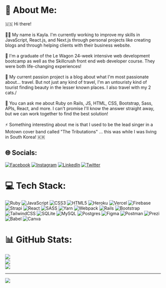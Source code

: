 # 💫 About Me:
🇺🇸 Hi there!<br><br>👩‍💻 My name is Kayla. I'm currently working to improve my skills in JavaScript, React.js, and Next.js through personal projects like creating blogs and through helping clients with their business website. <br><br>🫶 I'm a graduate of the Le Wagon 24-week intensive web development bootcamp as well as the Skillcrush front end web developer course. They were both life-changing experiences!<br><br>🌱 My current passion project is a blog about what I'm most passionate about... travel. But not just any kind of travel, I'm an untouristy kind of tourist finding beauty in the lesser known places. I also travel with my 2 cats./<br><br>🙋 You can ask me about Ruby on Rails, JS, HTML, CSS, Bootstrap, Sass, APIs, React, and more. I can't promise I'll know the answer straight away, but we can work together to find the best solution!<br><br>⚡ Something interesting about me is that I used to be the lead singer in a Motown cover band called "The Tributations" ... this was while I was living in South Korea! 🇰🇷


## 🌐 Socials:
[![Facebook](https://img.shields.io/badge/Facebook-%231877F2.svg?logo=Facebook&logoColor=white)](https://facebook.com/https://www.facebook.com/kckenney1) [![Instagram](https://img.shields.io/badge/Instagram-%23E4405F.svg?logo=Instagram&logoColor=white)](https://instagram.com/https://instagram.com/#kaylachristinekenney) [![LinkedIn](https://img.shields.io/badge/LinkedIn-%230077B5.svg?logo=linkedin&logoColor=white)](https://linkedin.com/in/https://www.linkedin.com/in/teachertotechie/) [![Twitter](https://img.shields.io/badge/Twitter-%231DA1F2.svg?logo=Twitter&logoColor=white)]([https://twitter.com/https://twitter.com/kk_web_dev](https://twitter.com/kk_web_dev)) 

# 💻 Tech Stack:
![Ruby](https://img.shields.io/badge/ruby-%23CC342D.svg?style=flat-square&logo=ruby&logoColor=white) ![JavaScript](https://img.shields.io/badge/javascript-%23323330.svg?style=flat-square&logo=javascript&logoColor=%23F7DF1E) ![CSS3](https://img.shields.io/badge/css3-%231572B6.svg?style=flat-square&logo=css3&logoColor=white) ![HTML5](https://img.shields.io/badge/html5-%23E34F26.svg?style=flat-square&logo=html5&logoColor=white) ![Heroku](https://img.shields.io/badge/heroku-%23430098.svg?style=flat-square&logo=heroku&logoColor=white) ![Vercel](https://img.shields.io/badge/vercel-%23000000.svg?style=flat-square&logo=vercel&logoColor=white) ![Firebase](https://img.shields.io/badge/firebase-%23039BE5.svg?style=flat-square&logo=firebase) ![Strapi](https://img.shields.io/badge/strapi-%232E7EEA.svg?style=flat-square&logo=strapi&logoColor=white) ![React](https://img.shields.io/badge/react-%2320232a.svg?style=flat-square&logo=react&logoColor=%2361DAFB) ![SASS](https://img.shields.io/badge/SASS-hotpink.svg?style=flat-square&logo=SASS&logoColor=white) ![Yarn](https://img.shields.io/badge/yarn-%232C8EBB.svg?style=flat-square&logo=yarn&logoColor=white) ![Webpack](https://img.shields.io/badge/webpack-%238DD6F9.svg?style=flat-square&logo=webpack&logoColor=black) ![Rails](https://img.shields.io/badge/rails-%23CC0000.svg?style=flat-square&logo=ruby-on-rails&logoColor=white) ![Bootstrap](https://img.shields.io/badge/bootstrap-%23563D7C.svg?style=flat-square&logo=bootstrap&logoColor=white) ![TailwindCSS](https://img.shields.io/badge/tailwindcss-%2338B2AC.svg?style=flat-square&logo=tailwind-css&logoColor=white) ![SQLite](https://img.shields.io/badge/sqlite-%2307405e.svg?style=flat-square&logo=sqlite&logoColor=white) ![MySQL](https://img.shields.io/badge/mysql-%2300f.svg?style=flat-square&logo=mysql&logoColor=white) ![Postgres](https://img.shields.io/badge/postgres-%23316192.svg?style=flat-square&logo=postgresql&logoColor=white) 	![Figma](https://img.shields.io/badge/figma-%23F24E1E.svg?style=flat-square&logo=figma&logoColor=white) ![Postman](https://img.shields.io/badge/Postman-FF6C37?style=flat-square&logo=postman&logoColor=white) ![Prezi](https://img.shields.io/badge/Prezi-%23000000.svg?style=flat-square&logo=Prezi&logoColor=white) ![Babel](https://img.shields.io/badge/Babel-F9DC3e?style=flat-square&logo=babel&logoColor=black) ![Canva](https://img.shields.io/badge/Canva-%2300C4CC.svg?style=flat-square&logo=Canva&logoColor=white)
# 📊 GitHub Stats:
![](https://github-readme-stats.vercel.app/api?username=k-kenney&theme=city_light&hide_border=true&include_all_commits=false&count_private=false)<br/>
![](https://github-readme-streak-stats.herokuapp.com/?user=k-kenney&theme=city_light&hide_border=true)<br/>
![](https://github-readme-stats.vercel.app/api/top-langs/?username=k-kenney&theme=city_light&hide_border=true&include_all_commits=false&count_private=false&layout=compact)

---
[![](https://visitcount.itsvg.in/api?id=k-kenney&icon=0&color=0)](https://visitcount.itsvg.in)

<!-- Proudly created with GPRM ( https://gprm.itsvg.in ) -->
